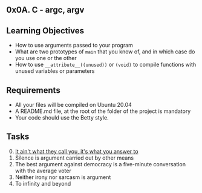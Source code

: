 0x0A. C - argc, argv
---
Learning Objectives
---
- How to use arguments passed to your program
- What are two prototypes of `main` that you know of, and in which case do you use one or the other
- How to use `__attribute__((unused))` or `(void)` to compile functions with unused variables or parameters

Requirements
---
- All your files will be compiled on Ubuntu 20.04
- A README.md file, at the root of the folder of the project is mandatory
- Your code should use the Betty style.

Tasks
---
0. [It ain't what they call you, it's what you answer to](https://github.com/caritoespicaita/holbertonschool-low_level_programming/blob/main/0x0A-argc_argv/0-whatsmyname.c)
1. Silence is argument carried out by other means
2. The best argument against democracy is a five-minute conversation with the average voter
3. Neither irony nor sarcasm is argument
4. To infinity and beyond